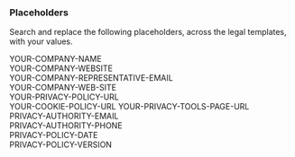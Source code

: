 ### Placeholders

Search and replace the following placeholders, across the legal templates, with your values.

YOUR-COMPANY-NAME  
YOUR-COMPANY-WEBSITE  
YOUR-COMPANY-REPRESENTATIVE-EMAIL  
YOUR-COMPANY-WEB-SITE  
YOUR-PRIVACY-POLICY-URL  
YOUR-COOKIE-POLICY-URL 
YOUR-PRIVACY-TOOLS-PAGE-URL   
PRIVACY-AUTHORITY-EMAIL  
PRIVACY-AUTHORITY-PHONE  
PRIVACY-POLICY-DATE  
PRIVACY-POLICY-VERSION  